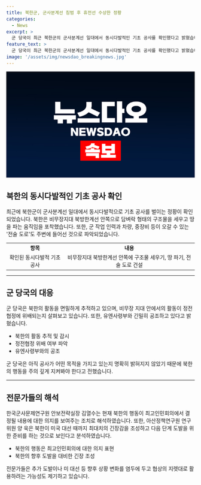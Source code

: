 ```yaml
---
title: 북한군, 군사분계선 침범 후 휴전선 수상한 정황
categories:
  - News
excerpt: >
  군 당국이 최근 북한군의 군사분계선 일대에서 동시다발적인 기초 공사를 확인했다고 밝혔습니다. 북한의 활동에 대한 분석에서는 헌법 개정과 국경선 논의 등을 염두에 둔 행위일 수 있다는 관측도 나옵니다. 이에 군 당국은 북한군 활동을 면밀히 추적, 감시하고 유엔사령부와도 협조하고 있다고 전했습니다. [YTN 김대겸 기자]
feature_text: >
  군 당국이 최근 북한군의 군사분계선 일대에서 동시다발적인 기초 공사를 확인했다고 밝혔습니다. 북한의 활동에 대한 분석에서는 헌법 개정과 국경선 논의 등을 염두에 둔 행위일 수 있다는 관측도 나옵니다. 이에 군 당국은 북한군 활동을 면밀히 추적, 감시하고 유엔사령부와도 협조하고 있다고 전했습니다. [YTN 김대겸 기자]
image: '/assets/img/newsdao_breakingnews.jpg'
---
```


<p><img src="/assets/img/newsdao_breakingnews.jpg" alt="firstkoreanews 속보" /></p>

<h2 data-ke-size="size26">북한의 동시다발적인 기초 공사 확인</h2>

<p data-ke-size="size16">최근에 북한군이 군사분계선 일대에서 동시다발적으로 기초 공사를 벌이는 정황이 확인되었습니다. 북한은 비무장지대 북방한계선 안쪽으로 담벼락 형태의 구조물을 세우고 땅을 파는 움직임을 포착했습니다. 또한, 군 작업 인력과 차량, 중장비 등이 오갈 수 있는 '전술 도로'도 주변에 들어선 것으로 파악되었습니다.</p>

<table>
  <tr>
    <td style="text-align: center; height: 17px;"><b>항목</b></td>
    <td style="text-align: center; height: 17px;"><b>내용</b></td>
  </tr>
  <tr>
    <td style="text-align: center; height: 17px;">확인된 동시다발적 기초 공사</td>
    <td style="text-align: center; height: 17px;">비무장지대 북방한계선 안쪽에 구조물 세우기, 땅 파기, 전술 도로 건설</td>
  </tr>
</table>

<hr>

<h2 data-ke-size="size26">군 당국의 대응</h2>

<p data-ke-size="size16">군 당국은 북한의 활동을 면밀하게 추적하고 있으며, 비무장 지대 안에서의 활동이 정전협정에 위배되는지 살펴보고 있습니다. 또한, 유엔사령부와 긴밀히 공조하고 있다고 밝혔습니다.</p>

<ul>
  <li>북한의 활동 추적 및 감시</li>
  <li>정전협정 위배 여부 파악</li>
  <li>유엔사령부와의 공조</li>
</ul>

<p data-ke-size="size16">군 당국은 아직 공사가 어떤 목적을 가지고 있는지 명확히 밝혀지지 않았기 때문에 북한의 행동을 주의 깊게 지켜봐야 한다고 전했습니다.</p>

<hr>

<h2 data-ke-size="size26">전문가들의 해석</h2>

<p data-ke-size="size16">한국군사문제연구원 안보전략실장 김열수는 현재 북한의 행동이 최고인민회의에서 결정될 내용에 대한 의지를 보여주는 조치로 해석하였습니다. 또한, 아산정책연구원 연구위원 양 욱은 북한이 미국 대선 때까지 최대치의 긴장감을 조성하고 다음 단계 도발을 위한 준비를 하는 것으로 보인다고 분석하였습니다.</p>

<ul>
  <li>북한의 행동은 최고인민회의에 대한 의지 표현</li>
  <li>북한의 향후 도발을 대비한 긴장 조성</li>
</ul>

<p data-ke-size="size16">전문가들은 추가 도발이나 미 대선 등 향후 상황 변화를 염두에 두고 협상의 지렛대로 활용하려는 가능성도 제기하고 있습니다.</p>

